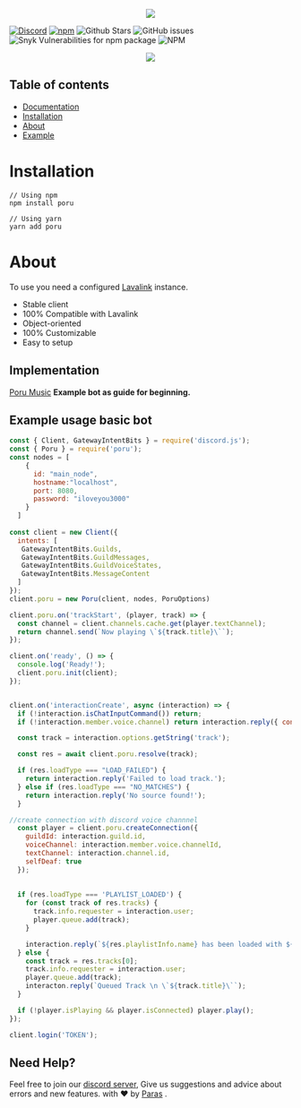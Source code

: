 <p align="center">
  <img src="https://cdn.discordapp.com/attachments/732987654165233744/987656504373026816/20220618_000923_0000.png" />
</p>
<p align="center">

[![Discord](https://img.shields.io/discord/567705326774779944?style=flat-square)](https://discord.gg/Zmmc47Nrh8)
[![npm](https://img.shields.io/npm/v/poru?style=flat-square)](https://www.npmjs.com/package/poru)
![Github Stars](https://img.shields.io/github/stars/parasop/poru?style=flat-square)
![GitHub issues](https://img.shields.io/github/issues-raw/parasop/poru?style=flat-square)
![Snyk Vulnerabilities for npm package](https://img.shields.io/snyk/vulnerabilities/npm/poru?style=flat-square)
![NPM](https://img.shields.io/npm/l/poru?style=flat-square)

</p>

<p align="center">
  <a href="https://nodei.co/npm/poru/"><img src="https://nodei.co/npm/poru.png?downloads=true&downloadRank=true&stars=true"></a>
</p>

## Table of contents

- [Documentation](https://poru.parasdocs.tech)
- [Installation](#installation)
- [About](#about)
- [Example](https://github.com/parasop/poru-example)

# Installation

```
// Using npm
npm install poru

// Using yarn
yarn add poru
```

# About

To use you need a configured [Lavalink](https://github.com/Frederikam/Lavalink) instance.

- Stable client
- 100% Compatible with Lavalink
- Object-oriented
- 100% Customizable
- Easy to setup

## Implementation

[Poru Music](https://github.com/parasop/poru-example) **Example bot as guide for beginning.**

## Example usage basic bot

```javascript
const { Client, GatewayIntentBits } = require('discord.js');
const { Poru } = require('poru');
const nodes = [
    {
      id: "main_node",
      hostname:"localhost",
      port: 8080,
      password: "iloveyou3000"
    }
  ]
  
const client = new Client({
  intents: [
   GatewayIntentBits.Guilds,
   GatewayIntentBits.GuildMessages,
   GatewayIntentBits.GuildVoiceStates,
   GatewayIntentBits.MessageContent
  ]
});
client.poru = new Poru(client, nodes, PoruOptions)

client.poru.on('trackStart', (player, track) => {
  const channel = client.channels.cache.get(player.textChannel);
  return channel.send(`Now playing \`${track.title}\``);
});

client.on('ready', () => {
  console.log('Ready!');
  client.poru.init(client);
});


client.on('interactionCreate', async (interaction) => {
  if (!interaction.isChatInputCommand()) return;
  if (!interaction.member.voice.channel) return interaction.reply({ content: `Please connect with voice channel `, ephemeral: true });

  const track = interaction.options.getString('track');

  const res = await client.poru.resolve(track);

  if (res.loadType === "LOAD_FAILED") {
    return interaction.reply('Failed to load track.');
  } else if (res.loadType === "NO_MATCHES") {
    return interaction.reply('No source found!');
  }

//create connection with discord voice channnel
  const player = client.poru.createConnection({
    guildId: interaction.guild.id,
    voiceChannel: interaction.member.voice.channelId,
    textChannel: interaction.channel.id,
    selfDeaf: true
  });
  
 
  if (res.loadType === 'PLAYLIST_LOADED') {
    for (const track of res.tracks) {
      track.info.requester = interaction.user;
      player.queue.add(track);
    }

    interaction.reply(`${res.playlistInfo.name} has been loaded with ${res.tracks.length}`);
  } else {
    const track = res.tracks[0];
    track.info.requester = interaction.user;
    player.queue.add(track);
    interacton.reply(`Queued Track \n \`${track.title}\``);
  }

  if (!player.isPlaying && player.isConnected) player.play();
});

client.login('TOKEN');
```

## Need Help?

Feel free to join our [discord server](https://discord.gg/Zmmc47Nrh8), Give us suggestions and advice about errors and new features.
with ❤️ by [Paras](https://github.com/parasop) .
